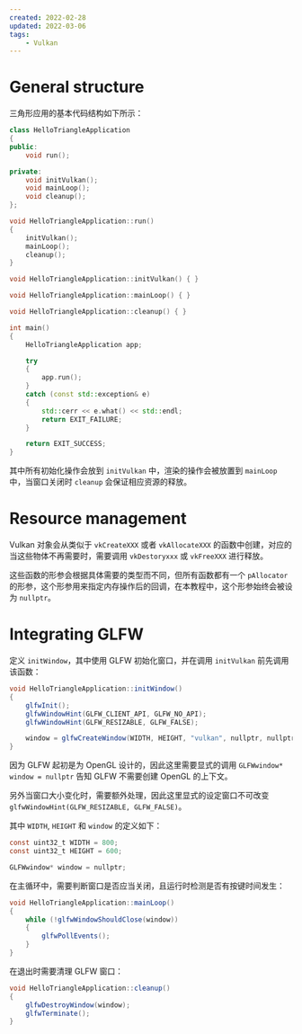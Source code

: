 ```yaml
---
created: 2022-02-28
updated: 2022-03-06
tags:
    - Vulkan
---
```


# General structure

三角形应用的基本代码结构如下所示：
```cpp
class HelloTriangleApplication
{
public:
	void run();

private:
	void initVulkan();
	void mainLoop();
	void cleanup();
};

void HelloTriangleApplication::run()
{
	initVulkan();
	mainLoop();
	cleanup();
}

void HelloTriangleApplication::initVulkan() { }

void HelloTriangleApplication::mainLoop() { }

void HelloTriangleApplication::cleanup() { }

int main()
{
    HelloTriangleApplication app;

    try
    {
        app.run();
    }
    catch (const std::exception& e)
    {
        std::cerr << e.what() << std::endl;
        return EXIT_FAILURE;
    }

    return EXIT_SUCCESS;
}
```

其中所有初始化操作会放到 `initVulkan` 中，渲染的操作会被放置到 `mainLoop` 中，当窗口关闭时 `cleanup` 会保证相应资源的释放。

# Resource management

Vulkan 对象会从类似于 `vkCreateXXX` 或者 `vkAllocateXXX` 的函数中创建，对应的当这些物体不再需要时，需要调用 `vkDestoryxxx` 或 `vkFreeXXX` 进行释放。

这些函数的形参会根据具体需要的类型而不同，但所有函数都有一个 `pAllocator` 的形参，这个形参用来指定内存操作后的回调，在本教程中，这个形参始终会被设为 `nullptr`。

# Integrating GLFW

定义 `initWindow`，其中使用 GLFW 初始化窗口，并在调用 `initVulkan` 前先调用该函数：
```csharp
void HelloTriangleApplication::initWindow()
{
	glfwInit();
	glfwWindowHint(GLFW_CLIENT_API, GLFW_NO_API);
	glfwWindowHint(GLFW_RESIZABLE, GLFW_FALSE);

	window = glfwCreateWindow(WIDTH, HEIGHT, "vulkan", nullptr, nullptr);
}
```

因为 GLFW 起初是为 OpenGL 设计的，因此这里需要显式的调用 `GLFWwindow* window = nullptr` 告知 GLFW 不需要创建 OpenGL 的上下文。

另外当窗口大小变化时，需要额外处理，因此这里显式的设定窗口不可改变`glfwWindowHint(GLFW_RESIZABLE, GLFW_FALSE)`。

其中 `WIDTH`, `HEIGHT` 和 `window` 的定义如下：
```csharp
const uint32_t WIDTH = 800;
const uint32_t HEIGHT = 600;

GLFWwindow* window = nullptr;
```

在主循环中，需要判断窗口是否应当关闭，且运行时检测是否有按键时间发生：
```csharp
void HelloTriangleApplication::mainLoop()
{
	while (!glfwWindowShouldClose(window))
	{
		glfwPollEvents();
	}
}
```

在退出时需要清理 GLFW 窗口：
```csharp
void HelloTriangleApplication::cleanup()
{
	glfwDestroyWindow(window);
	glfwTerminate();
}
```